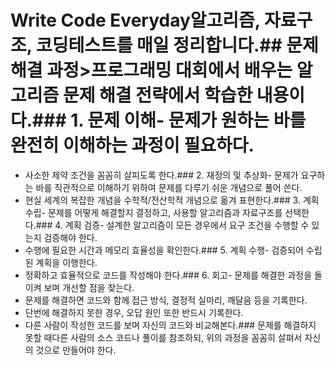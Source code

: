 # Write Code Everyday알고리즘, 자료구조, 코딩테스트를 매일 정리합니다.## 문제 해결 과정>프로그래밍 대회에서 배우는 알고리즘 문제 해결 전략에서 학습한 내용이다.### 1. 문제 이해- 문제가 원하는 바를 완전히 이해하는 과정이 필요하다.
- 사소한 제약 조건을 꼼꼼히 살피도록 한다.### 2. 재정의 및 추상화- 문제가 요구하는 바를 직관적으로 이해하기 위하여 문제를 다루기 쉬운 개념으로 풀어 쓴다.
- 현실 세계의 복잡한 개념을 수학적/전산학적 개념으로 옮겨 표현한다.### 3. 계획 수립- 문제를 어떻게 해결할지 결정하고, 사용할 알고리즘과 자료구조를 선택한다.### 4. 계획 검증- 설계한 알고리즘이 모든 경우에서 요구 조건을 수행할 수 있는지 검증해야 한다.
- 수행에 필요한 시간과 메모리 효율성을 확인한다.### 5. 계획 수행- 검증되어 수립된 계획을 이행한다.
- 정확하고 효율적으로 코드를 작성해야 한다.### 6. 회고- 문제를 해결한 과정을 돌이켜 보며 개선할 점을 찾는다.
- 문제를 해결하면 코드와 함께 접근 방식, 결정적 실마리, 깨달음 등을 기록한다.
- 단번에 해결하지 못한 경우, 오답 원인 또한 반드시 기록한다.
- 다른 사람이 작성한 코드를 보며 자신의 코드와 비교해본다.### 문제를 해결하지 못할 때다른 사람의 소스 코드나 풀이를 참조하되, 위의 과정을 꼼꼼히 살펴서 자신의 것으로 만들어야 한다.
